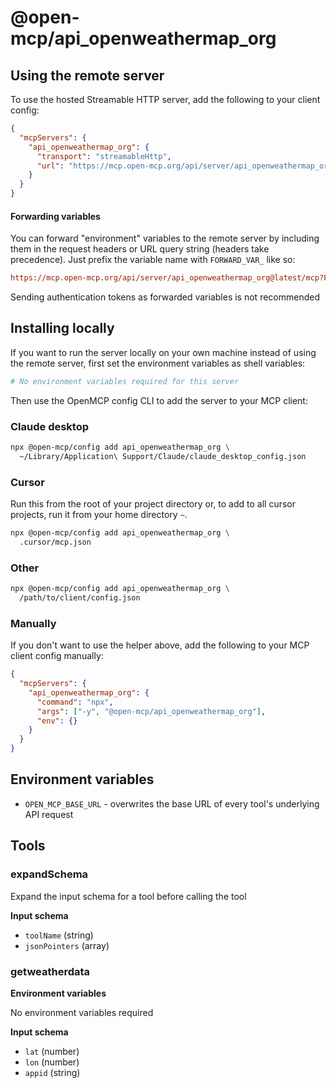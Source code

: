 # @open-mcp/api_openweathermap_org

## Using the remote server

To use the hosted Streamable HTTP server, add the following to your client config:

```json
{
  "mcpServers": {
    "api_openweathermap_org": {
      "transport": "streamableHttp",
      "url": "https://mcp.open-mcp.org/api/server/api_openweathermap_org@latest/mcp"
    }
  }
}
```

#### Forwarding variables

You can forward "environment" variables to the remote server by including them in the request headers or URL query string (headers take precedence). Just prefix the variable name with `FORWARD_VAR_` like so:

```ini
https://mcp.open-mcp.org/api/server/api_openweathermap_org@latest/mcp?FORWARD_VAR_OPEN_MCP_BASE_URL=https%3A%2F%2Fapi.example.com
```

<Callout title="Security" type="warn">
  Sending authentication tokens as forwarded variables is not recommended
</Callout>

## Installing locally

If you want to run the server locally on your own machine instead of using the remote server, first set the environment variables as shell variables:

```bash
# No environment variables required for this server
```

Then use the OpenMCP config CLI to add the server to your MCP client:

### Claude desktop

```bash
npx @open-mcp/config add api_openweathermap_org \
  ~/Library/Application\ Support/Claude/claude_desktop_config.json
```

### Cursor

Run this from the root of your project directory or, to add to all cursor projects, run it from your home directory `~`.

```bash
npx @open-mcp/config add api_openweathermap_org \
  .cursor/mcp.json
```

### Other

```bash
npx @open-mcp/config add api_openweathermap_org \
  /path/to/client/config.json
```

### Manually

If you don't want to use the helper above, add the following to your MCP client config manually:

```json
{
  "mcpServers": {
    "api_openweathermap_org": {
      "command": "npx",
      "args": ["-y", "@open-mcp/api_openweathermap_org"],
      "env": {}
    }
  }
}
```

## Environment variables

- `OPEN_MCP_BASE_URL` - overwrites the base URL of every tool's underlying API request


## Tools

### expandSchema

Expand the input schema for a tool before calling the tool

**Input schema**

- `toolName` (string)
- `jsonPointers` (array)

### getweatherdata

**Environment variables**

No environment variables required

**Input schema**

- `lat` (number)
- `lon` (number)
- `appid` (string)
